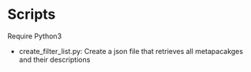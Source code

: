 # Scripts

Require Python3

* create_filter_list.py: Create a json file that retrieves all metapacakges and their descriptions
